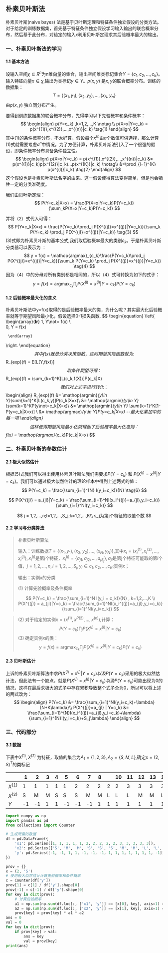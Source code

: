 ## 朴素贝叶斯法

朴素贝叶斯(naive bayes) 法是基于贝叶斯定理和特征条件独立假设的分类方法。对于给定的训练数据集，首先基于特征条件独立假设学习输入输出的联合概率分布，然后基于此分布，对给定的输入$x$利用贝叶斯定理求其后验概率最大的输出。

### 一、朴素贝叶斯法的学习

#### 1.1 基本方法

设输入空间$\chi \subseteq R^n$为n维向量的集合，输出空间维类标记集合$Y = \{c_1,c_2,...,c_k\}$。输入特征向量$x \in \chi$,输出为类标记$y \in Y$。$p(x,y)$ 是$x,y$的联合概率分布。训练的数据集：
$$
 T = \{(x_1,y_1),(x_2,y_2),...,(x_N,y_n\}
$$
由$p(x,y)$ 独立同分布产生。

要得到训练数据集的联合概率分布，先得学习以下先验概率和条件概率：
$$
\begin{align}
p(Y=c_k) ,k=1,2,...,K \notag \\
p(X=x|Y=c_k) = p(x^{(1)},x^{(2)},...,x^{(n)}|c_k) \tag{1}
\end{align}
$$
其中(1)的条件概率分布，不太好算，假设每个$x^{(l)}$由$a$个数值可供选择，那么计算(1)式就需要考虑$a^n$中情况。为了方便计算，朴素贝叶斯法引入了一个很强的假设，即条件概率分布具备条件独立性。
$$
\begin{align}
p(X=x|Y=c_k) = p(x^{(1)},x^{(2)},...,x^{(n)}|c_k) &= p(x^{(1)}|c_k)p(x^{(2)}|c_k)...p(x^{(K)}|c_k) \notag\\
&=\prod_{l=1}^{K} p(x^{(l)}|c_k) \tag{2}
\end{align}
$$
这个假设也是朴素贝叶斯法名字的由来。这一假设使得算法变得简单，但是也会牺牲一定的分类准确度。

我们由贝叶斯定理：
$$
P(Y=c_k|X=x) = \frac{P(X=x|Y=c_k)P(Y=c_k)}{\sum_kP(X=x|Y=c_k)P(Y=c_k)}
$$


并将（2）式代入可得：
$$
P(Y=c_k|X=x) = \frac{P(Y=c_k)\prod_j P(X^{(j)}=x^{(j)}|Y=c_k)}{\sum_k P(Y=c_k)  \prod_j P(X^{(j)}=x^{(j)}|Y=c_k)} \tag{3}
$$
(3)式即为朴素贝叶斯的基本公式,我们取后验概率最大的类别$c_k$。于是朴素贝叶斯分类器可以表示为 ：
$$
y = f(x) = \mathop{argmax}_{c_k}\frac{P(Y=c_k)\prod_j P(X^{(j)}=x^{(j)}|Y=c_k)}{\sum_k P(Y=c_k)  \prod_j P(X^{(j)}=x^{(j)}|Y=c_k)} \tag{4}
$$
因为（4）中的分母对所有类别都是相同的，所以（4）式可转换为如下的式子：
$$
y = f(x) = \mathop{argmax}_{c_k}\prod_j P(X^{(j)}=x^{(j)}|Y=c_k)P(Y=c_k)\tag{5}
$$

#### 1.2 后验概率最大化的含义

朴素贝叶斯法中y=f(x)取得的是后验概率最大的类，为什么呢？其实最大化后验概率就等于期望风险最小化，假设选择0-1损失函数.
$$
\begin{equation}
\left\{
     \begin{array}{**lr**}
      1,  Y\not= f(x) \\\
      0,  Y = f(x) 
      
     \end{array}
\right.
\end{equation}
$$
其中f(x)就是分类决策函数，这时期望风险函数就为:
$$
R_{exp}(f) = E[L(Y,f(x))]
$$
取条件期望可得：
$$
R_{exp}(f) = \sum_{k=1}^K[L(c_k,f(X))]P(c_k|X)
$$
我们对上式子进行转化：
$$
\begin{align}
R_{exp}(f) &= \mathop{argmin}_{y\in Y}\sum_{k=1}^K[L(c_k,y)]P(c_k|X=x)\\
&= \mathop{argmin}_{y\in Y} \sum_{k=1}^KP(y\not=c_k|X=x)\\
&= \mathop{argmin}_{y\in Y} \sum_{k=1}^K[1-P(y=c_k|X=x)] \\
&= \mathop{argmax}_{y\in Y}P(y=c_k|X=x)  --最大化累加中的每一项
\end{align}
$$
这样使得期望风险最小化就得到了后验概率最大化准则：
$$
f(x) = \mathop{argmax}_{c_k}P(c_k|X=x)
$$

### 二、朴素贝叶斯的参数估计

#### 2.1 极大似然估计

根据(5)式我们可以得出使用朴素贝叶斯法我们需要求$P(Y=c_k)$ 和 $P(X^{(j)}=x^{(j)}|Y=c_k)$。我们可以通过极大似然估计的理论样本中得到上述两式的值：
$$
P(Y=c_k) = \frac{\sum_{i=1}^{N} I(y_i=c_k)}{N} \tag{6}
$$

$$
P(X^{(j)} = a_{jl}|Y=c_k) = \frac{\sum_{i=1}^NI(x_i^{(j)}=a_{jl},y_i=c_k)}{\sum_{i=1}^NI(y_i=c_k)}
$$

$$
j = 1,2,...,n;l=1,2,...,S_j;k=1,2,...,K\\
s_j为第j个特征的取值个数
$$

#### 2.2 学习与分类算法

>朴素贝叶斯算法
>
>输入：训练数据$T=\{(x_1,y_1),(x_2,y_2),...,(x_N,y_N)\}$,其中$x_i=(x_i^{(1)},x_i^{(2)},...,x_i^{(j)}),x_i^{(j)}$是第$j$个特征，$x_i^{(j)} = \{a_{j1},a_{j2},...,a_{jS_j}\},a_{jl}$是第j个特征可能取的第$l$个值，$j=1,2,...,n,l=1,2,...,S_j,y_i\in{c_1,c_2,...,c_K}$;实例$x$；
>
>输出：实例x的分类
>
>(1) 计算先验概率及条件概率
>
>
>$$
>P(Y=c_k) = \frac{\sum_{i=1}^N I(y_i = c_k)}{N} ,  k=1,2,...,K \\
>P(X^{(j)} = a_{jl}|Y=c_k) = \frac{\sum_{i=1}^NI(x_i^{(j)}=a_{jl},y_i=c_k)}{\sum_{i=1}^NI(y_i=c_k)}
>$$

> (2) 对于给定的实例$x=(x^{(1)},x^{P(2)},...,x^{(n)})$,计算：
> $$
> P(Y=c_k)  \prod_j P(X^{(j)}=x^{(j)}|Y=c_k)
> $$
> (3) 确定实例$x$的类：
> $$
> y = f(x) = \mathop{argmax}_{c_k}\prod_j P(X^{(j)}=x^{(j)}|Y=c_k)P(Y=c_k)
> $$



#### 2.3 贝叶斯估计

上诉的朴素贝叶斯算法中求$P(X^{(j)}=x^{(j)}|Y=c_k) 以及 P(Y=c_k)$采用的极大似然估计法，但此法有一个缺点，就是$P(X^{(j)}=x^{(j)}|Y=c_k) 以及 P(Y=c_k)$可能出现为0的情况，这样在最后求极大的式子中存在累积导致整个式子全为0，所以可以将上述的两式改为：
$$
\begin{align}
P(Y=c_k) &= \frac{\sum_{i=1}^NI(y_i=c_k)+\lambda}{N+K\lambda}\\
P(X^{(j)}=a_{jl} | Y=c_k) &= \frac{\sum_{i=1}^{N}I(x_i^{(j)}=a_{jl},y_i=c_k)+\lambda}{\sum_{i=1}^{N}I(y_i=c_k)+S_j\lambda}
\end{align}
$$

### 三、代码部分

#### 3.1 数据

下表中$X^{(1)},X^{(2)}$ 为特征，取值的集合为$A_1=\{1,2,3\},A_2=\{S,M,L\}$,确定$x=(2,S)^T$的类标记

|           | 1    | 2    | 3    | 4    | 5    | 6    | 7    | 8    |      | 10   | 11   | 12   | 13   | 14   | 15   |
| --------- | ---- | ---- | ---- | ---- | ---- | ---- | ---- | ---- | ---- | ---- | ---- | ---- | ---- | ---- | ---- |
| $X^{(1)}$ | 1    | 1    | 1    | 1    | 1    | 2    | 2    | 2    | 2    | 2    | 3    | 3    | 3    | 3    | 3    |
| $X^{(2)}$ | S    | M    | M    | S    | S    | S    | M    | M    | L    | L    | L    | M    | M    | L    | L    |
| $Y$       | -1   | -1   | 1    | 1    | -1   | -1   | -1   | 1    | 1    | 1    | 1    | 1    | 1    | 1    | -1   |

```python
import numpy as np
import pandas as pd
from collections import Counter

# 生成所需的数据
df = pd.DataFrame({
    'x1': pd.Series([1, 1, 1, 1, 1, 2, 2, 2, 2, 2, 3, 3, 3, 3, 3]),
    'x2': pd.Series(['S', 'M', 'M', 'S', 'S', 'S', 'M', 'M', 'L', 'L', 'L', 'M', 'M', 'L', 'L']),
    'y': pd.Series([-1, -1, 1, 1, -1, -1, -1, 1, 1, 1, 1, 1, 1, 1, -1]),
})

prov = {}
x = (2, 'S')
# 使用极大似然估计计算先验概率和条件概率
c = Counter(df['y'])
prov[1] = c[1] / df['y'].shape[0]
prov[-1] = c[-1] / df['y'].shape[0]
for key in dict(prov):
    # 计算后验概率
    a1 = np.sum(np.sum(df.loc[:, ['x1', 'y']] == [x[0], key], axis=1) == 2) / c[key]
    a2 = np.sum(np.sum(df.loc[:, ['x2', 'y']] == [x[1], key], axis=1) == 2) / c[key]
    prov[key] = prov[key] * a1 * a2
ans = 0
val = 0
for key in dict(prov):
    if prov[key] > val:
        ans = key
        val = prov[key]
print(ans)
```


